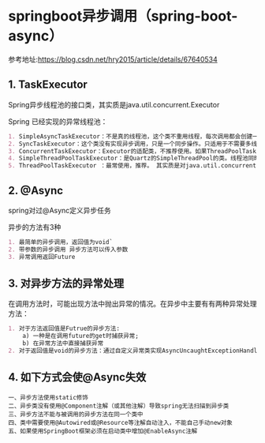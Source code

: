 # springboot异步调用（spring-boot-async）
参考地址:https://blog.csdn.net/hry2015/article/details/67640534

## 1. TaskExecutor
Spring异步线程池的接口类，其实质是java.util.concurrent.Executor

Spring 已经实现的异常线程池：
```markdown
1. SimpleAsyncTaskExecutor：不是真的线程池，这个类不重用线程，每次调用都会创建一个新的线程。
2. SyncTaskExecutor：这个类没有实现异步调用，只是一个同步操作。只适用于不需要多线程的地方
3. ConcurrentTaskExecutor：Executor的适配类，不推荐使用。如果ThreadPoolTaskExecutor不满足要求时，才用考虑使用这个类
4. SimpleThreadPoolTaskExecutor：是Quartz的SimpleThreadPool的类。线程池同时被quartz和非quartz使用，才需要使用此类
5. ThreadPoolTaskExecutor ：最常使用，推荐。 其实质是对java.util.concurrent.ThreadPoolExecutor的包装
```

## 2. @Async
spring对过@Async定义异步任务

异步的方法有3种

```markdown
1. 最简单的异步调用，返回值为void`
2. 带参数的异步调用 异步方法可以传入参数
3. 异常调用返回Future
```

## 3. 对异步方法的异常处理
在调用方法时，可能出现方法中抛出异常的情况。在异步中主要有有两种异常处理方法：
```markdown
1. 对于方法返回值是Futrue的异步方法: 
    a) 一种是在调用future的get时捕获异常; 
    b) 在异常方法中直接捕获异常
2. 对于返回值是void的异步方法：通过自定义异常类实现AsyncUncaughtExceptionHandler处理异常

```
## 4. 如下方式会使@Async失效
    
    一、异步方法使用static修饰
    二、异步类没有使用@Component注解（或其他注解）导致spring无法扫描到异步类
    三、异步方法不能与被调用的异步方法在同一个类中
    四、类中需要使用@Autowired或@Resource等注解自动注入，不能自己手动new对象
    五、如果使用SpringBoot框架必须在启动类中增加@EnableAsync注解
    